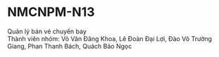 # NMCNPM-N13
Quản lý bán vé chuyến bay<br/>
Thành viên nhóm: Võ Văn Đăng Khoa, Lê Đoàn Đại Lợi, Đào Võ Trường Giang, Phan Thanh Bách, Quách Bảo Ngọc
